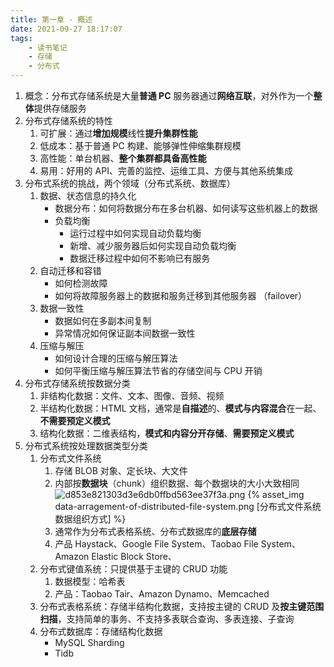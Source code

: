 ```yaml
---
title: 第一章 - 概述
date: 2021-09-27 18:17:07
tags:
    - 读书笔记
    - 存储
    - 分布式
---
```

1. 概念：分布式存储系统是大量**普通 PC** 服务器通过**网络互联**，对外作为一个**整体**提供存储服务
2. 分布式存储系统的特性
    1. 可扩展：通过**增加规模**线性**提升集群性能**
    2. 低成本：基于普通 PC 构建、能够弹性伸缩集群规模
    3. 高性能：单台机器、**整个集群都具备高性能**
    4. 易用：好用的 API、完善的监控、运维工具、方便与其他系统集成
3. 分布式系统的挑战，两个领域（分布式系统、数据库）
    1. 数据、状态信息的持久化
        - 数据分布：如何将数据分布在多台机器、如何读写这些机器上的数据
        - 负载均衡
            - 运行过程中如何实现自动负载均衡
            - 新增、减少服务器后如何实现自动负载均衡
            - 数据迁移过程中如何不影响已有服务
    2. 自动迁移和容错
        - 如何检测故障
        - 如何将故障服务器上的数据和服务迁移到其他服务器 （failover）
    3. 数据一致性
        - 数据如何在多副本间复制
        - 异常情况如何保证副本间数据一致性
    4. 压缩与解压
        - 如何设计合理的压缩与解压算法
        - 如何平衡压缩与解压算法节省的存储空间与 CPU 开销
4. 分布式存储系统按数据分类
    1. 非结构化数据：文件、文本、图像、音频、视频
    2. 半结构化数据：HTML 文档，通常是**自描述**的、**模式与内容混合**在一起、**不需要预定义模式**
    3. 结构化数据：二维表结构，**模式和内容分开存储**、**需要预定义模式**
5. 分布式系统按处理数据类型分类
    1. 分布式文件系统
        1. 存储 BLOB 对象、定长块、大文件
        1. 内部按**数据块**（chunk）组织数据、每个数据块的大小大致相同
        ![d853e821303d3e6db0ffbd563ee37f3a.png](evernotecid://5927F09F-5B9E-4AEA-BCCE-1C8298494709/appyinxiangcom/22854367/ENResource/p7657)
        {% asset_img data-arragement-of-distributed-file-system.png [分布式文件系统数据组织方式] %}
        1. 通常作为分布式表格系统、分布式数据库的**底层存储**
        1. 产品 Haystack、Google File System、Taobao File System、Amazon Elastic Block Store、
    3. 分布式键值系统：只提供基于主键的 CRUD 功能
        1. 数据模型：哈希表
        2. 产品：Taobao Tair、Amazon Dynamo、Memcached
    3. 分布式表格系统：存储半结构化数据，支持按主键的 CRUD 及**按主键范围扫描**，支持简单的事务、不支持多表联合查询、多表连接、子查询
    4. 分布式数据库：存储结构化数据
        - MySQL Sharding
        - Tidb
